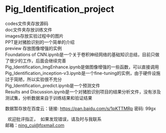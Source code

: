 # Pig_Identification_project  

codes文件夹存放源码  
doc文件夹存放训练文件  
images存放实验过程中的图片  
PPT是对猪脸识别的一个简单的介绍  
preview 存放图像增强的实例  
Foundations of CNN.ipynb是一个关于卷积神经网络的基础知识总结，目前只做了很少的工作，后面会继续完善  
Pig_Identification_ImgEnhance.ipynb是做图像增强的一些函数，可以直接调用  
Pig_Identification_inception-v3.ipynb是一个fine-tuning的实例，由于硬件设施过于简陋，所以实验很不充分  
Pig_Identification_predict.ipynb是一个预测文件  
Results and Discussion.ipynb是一个对猪脸识别项目的结果分析文件，没有涉及测试集，分析数据来自于训练结果和验证结果
 
数据暂存放在百度云：链接: https://pan.baidu.com/s/1pKTTMRp 密码: 99gx  

 
欢迎批评指正，
 如果发现错误，请及时与我联系  
 邮箱：ning_cui@foxmail.com
